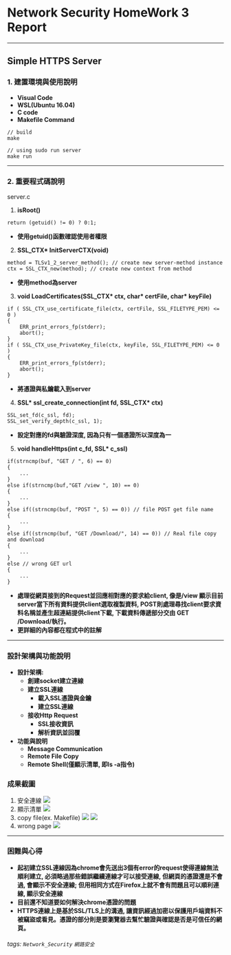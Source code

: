 # Network Security HomeWork 3 Report
---
## Simple HTTPS Server
### 1. 建置環境與使用說明
* **Visual Code**
* **WSL(Ubuntu 16.04)**
* **C code**
* **Makefile Command**
```
// build
make

// using sudo run server
make run
```
---
### 2. 重要程式碼說明
server.c
1. **isRoot()**
```cpp=
return (getuid() != 0) ? 0:1;
```
* **使用getuid()函數確認使用者權限**
2. **SSL_CTX\* InitServerCTX(void)**
```cpp=   
method = TLSv1_2_server_method(); // create new server-method instance
ctx = SSL_CTX_new(method); // create new context from method
```
* **使用method為server**
3. **void LoadCertificates(SSL_CTX\* ctx, char\* certFile, char\* keyFile)**
```cpp=
if ( SSL_CTX_use_certificate_file(ctx, certFile, SSL_FILETYPE_PEM) <= 0 )
{
    ERR_print_errors_fp(stderr);
    abort();
}
if ( SSL_CTX_use_PrivateKey_file(ctx, keyFile, SSL_FILETYPE_PEM) <= 0 )
{
    ERR_print_errors_fp(stderr);
    abort();
}
```
* **將憑證與私鑰載入到server**
4. **SSL\* ssl_create_connection(int fd, SSL_CTX\* ctx)**
```cpp=
SSL_set_fd(c_ssl, fd);
SSL_set_verify_depth(c_ssl, 1);
```
* **設定對應的fd與驗證深度, 因為只有一個憑證所以深度為一**
5. **void handleHttps(int c_fd, SSL\* c_ssl)**
```cpp=
if(strncmp(buf, "GET / ", 6) == 0)
{
    ...
}
else if(strncmp(buf,"GET /view ", 10) == 0)
{
    ...
}
else if((strncmp(buf, "POST ", 5) == 0)) // file POST get file name
{
    ...
}
else if((strncmp(buf, "GET /Download/", 14) == 0)) // Real file copy and download
{
    ...
}
else // wrong GET url
{
    ...
}
```
* **處理從網頁接到的Request並回應相對應的要求給client, 像是/view 顯示目前server當下所有資料提供client選取複製資料, POST則處理尋找client要求資料名稱並產生超連結提供client下載, 下載資料傳遞部分交由 GET /Download/執行。**
* **更詳細的內容都在程式中的註解**
---
### 設計架構與功能說明
* **設計架構:**
    * **創建socket建立連線**
    * **建立SSL連線**
        * **載入SSL憑證與金鑰**
        * **建立SSL連線**
    * **接收Http Request**
        * **SSL接收資訊**
        * **解析資訊並回覆**
* **功能與說明**
    * **Message Communication**
    * **Remote File Copy**
    * **Remote Shell(僅顯示清單, 即ls -a指令)**
### 成果截圖
1. 安全連線
![](https://i.imgur.com/qVaOQhU.png)
2. 顯示清單
![](https://i.imgur.com/fCola8O.png)
3. copy file(ex. Makefile)
![](https://i.imgur.com/0nxB6DH.png)
![](https://i.imgur.com/gPHBig3.png)
4. wrong page
![](https://i.imgur.com/nX6XN9e.png)
---
### 困難與心得
* **起初建立SSL連線因為chrome會先送出3個有error的request使得連線無法順利建立, 必須略過那些錯誤繼續連線才可以接受連線, 但網頁的憑證還是不會過, 會顯示不安全連線; 但用相同方式在Firefox上就不會有問題且可以順利連線, 顯示安全連線**
* **目前還不知道要如何解決chrome憑證的問題**
* **HTTPS連線上是基於SSL/TLS上的溝通, 讓資訊經過加密以保護用戶端資料不被竊盜或看見。憑證的部分則是要瀏覽器去幫忙驗證與確認是否是可信任的網頁。**
###### tags: `Network_Security` `網路安全`